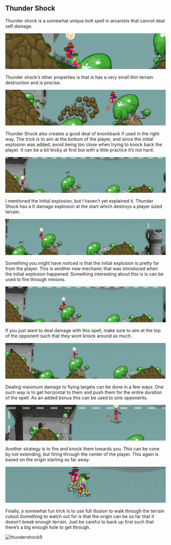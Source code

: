 ## Thunder Shock


Thunder shock is a somewhat unique bolt spell in arcanists that cannot deal self damage.


![thundershock1](https://raw.githubusercontent.com/1IlIl/wikidata/main/storm/gifs/ts1.gif)


Thunder shock’s other properties is that is has a very small thin terrain destruction and is precise.


![thundershock2](https://raw.githubusercontent.com/1IlIl/wikidata/main/storm/gifs/ts2.gif)


Thunder Shock also creates a good deal of knockback if used in the right way. The trick is to aim at the bottom of the player, and since the initial explosion was added, avoid being too close when trying to knock back the player. It can be a bit tricky at first but with a little practice it’s not hard.


![thundershock3](https://raw.githubusercontent.com/1IlIl/wikidata/main/storm/gifs/ts3.gif)


I mentioned the Initial explosion, but I haven’t yet explained it. Thunder Shock has a 0 damage explosion at the start which destroys a player sized terrain.


![thundershock4](https://raw.githubusercontent.com/1IlIl/wikidata/main/storm/gifs/ts4.gif)


Something you might have noticed is that the initial explosion is pretty far from the player. This is another new mechanic that was introduced when the initial explosion happened. Something interesting about this is is can be used to fire through minions.


![thundershock5](https://raw.githubusercontent.com/1IlIl/wikidata/main/storm/gifs/ts5.gif)


If you just want to deal damage with this spell, make sure to aim at the top of the opponent such that they wont knock around as much.


![thundershock6](https://raw.githubusercontent.com/1IlIl/wikidata/main/storm/gifs/ts6.gif)


Dealing maximum damage to flying targets can be done in a few ways. One such way is to get horizontal to them and push them for the entire duration of the spell. As an added bonus this can be used to sink opponents.


![thundershock7](https://raw.githubusercontent.com/1IlIl/wikidata/main/storm/gifs/ts7.gif)


Another strategy is to fire and knock them towards you. This can be cone by not extending, but firing through the center of the player. This again is based on the origin starting so far away.


![thundershock8](https://raw.githubusercontent.com/1IlIl/wikidata/main/storm/gifs/ts8.gif)


Finally, a somewhat fun trick is to use full illusion to walk through the terrain cutout.Something to watch out for is that the origin can be so far that it doesn’t break enough terrain. Just be careful to back up first such that there’s a big enough hole to get through.


![thundershock9](https://raw.githubusercontent.com/1IlIl/wikidata/main/storm/gifs/ts9.gif)
